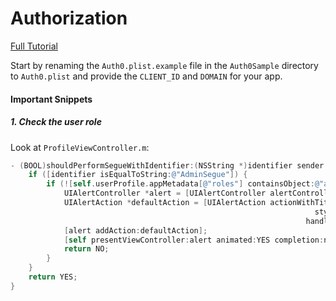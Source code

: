 # Authorization

[Full Tutorial](https://auth0.com/docs/quickstart/native/ios-objc/07-authorization)

Start by renaming the `Auth0.plist.example` file in the `Auth0Sample` directory to `Auth0.plist` and provide the `CLIENT_ID` and `DOMAIN` for your app.

#### Important Snippets

##### 1. Check the user role

Look at `ProfileViewController.m`:

```objective-c
- (BOOL)shouldPerformSegueWithIdentifier:(NSString *)identifier sender:(id)sender {
    if ([identifier isEqualToString:@"AdminSegue"]) {
        if (![self.userProfile.appMetadata[@"roles"] containsObject:@"admin"]) {
            UIAlertController *alert = [UIAlertController alertControllerWithTitle:@"Access denied" message:@"You do not have privileges to access the admin panel" preferredStyle:UIAlertControllerStyleAlert];
            UIAlertAction *defaultAction = [UIAlertAction actionWithTitle:@"OK"
                                                                    style:UIAlertActionStyleDefault
                                                                  handler:^(UIAlertAction * action) {}];
            [alert addAction:defaultAction];
            [self presentViewController:alert animated:YES completion:nil];
            return NO;
        }
    }
    return YES;
}
```
